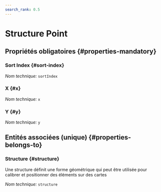 ```yaml
---
search_rank: 0.5
---    
```

#  Structure Point
<!--- THIS FILE IS GENERATED PLEASE DO NOT EDIT IT DIRECTLY --->



<OH code="structurePoint"/>




## Propriétés obligatoires {#properties-mandatory}
    
### Sort Index {#sort-index}



*Nom technique:* ```sortIndex```
<PH code="structurePoint:sortIndex"/>

### X {#x}



*Nom technique:* ```x```
<PH code="structurePoint:x"/>

### Y {#y}



*Nom technique:* ```y```
<PH code="structurePoint:y"/>

    



## Entités associées (unique) {#properties-belongs-to}

### Structure {#structure}

Une structure définit une forme géométrique qui peut être utilisée pour calibrer et positionner des éléments sur des cartes

*Nom technique:* ```structure```
<PH code="structurePoint:structure"/>





